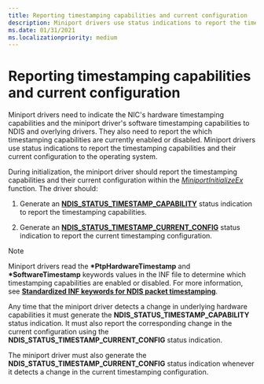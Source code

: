 ```yaml
---
title: Reporting timestamping capabilities and current configuration
description: Miniport drivers use status indications to report the timestamping capabilities and their current configuration to the operating system.
ms.date: 01/31/2021
ms.localizationpriority: medium
---
```


# Reporting timestamping capabilities and current configuration

Miniport drivers need to indicate the NIC's hardware timestamping capabilities and the miniport driver's software timestamping capabilities to NDIS and overlying drivers. They also need to report the which timestamping capabilities are currently enabled or disabled. Miniport drivers use status indications to report the timestamping capabilities and their current configuration to the operating system.

During initialization, the miniport driver should report the timestamping capabilities and their current configuration within the [*MiniportInitializeEx*](/windows-hardware/drivers/ddi/ndis/nc-ndis-miniport_initialize) function. The driver should:

1. Generate an [**NDIS_STATUS_TIMESTAMP_CAPABILITY**](ndis-status-timestamp-capability.md) status indication to report the timestamping capabilities.

1.  Generate an [**NDIS_STATUS_TIMESTAMP_CURRENT_CONFIG**](ndis-status-timestamp-current-config.md) status indication to report the current timestamping configuration.

> [!NOTE]
> Miniport drivers read the **\*PtpHardwareTimestamp** and **\*SoftwareTimestamp**  keywords values in the INF file to determine which timestamping capabilities are enabled or disabled. For more information, see [**Standardized INF keywords for NDIS packet timestamping**](standardized-inf-keywords-for-ndis-packet-timestamping.md). 

Any time that the miniport driver detects a change in underlying hardware capabilities it must generate the **NDIS_STATUS_TIMESTAMP_CAPABILITY** status indication. It must also report the corresponding change in the current configuration using the **NDIS_STATUS_TIMESTAMP_CURRENT_CONFIG** status indication.

The miniport driver must also generate the **NDIS_STATUS_TIMESTAMP_CURRENT_CONFIG** status indication whenever it detects a change in the current timestamping configuration.

